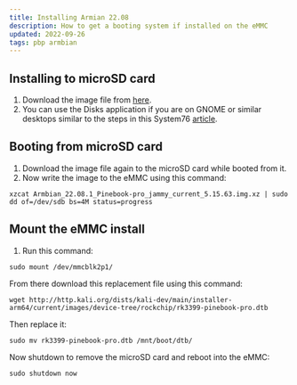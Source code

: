 ```yaml
---
title: Installing Armian 22.08
description: How to get a booting system if installed on the eMMC
updated: 2022-09-26
tags: pbp armbian
---
```


## Installing to microSD card

1. Download the image file from [here](https://www.armbian.com/pinebook-pro/).
2. You can use the Disks application if you are on GNOME or similar desktops similar to the steps in this System76 [article](https://support.system76.com/articles/live-disk#making-the-bootable-drive).

## Booting from microSD card

1. Download the image file again to the microSD card while booted from it.
2. Now write the image to the eMMC using this command:

```
xzcat Armbian_22.08.1_Pinebook-pro_jammy_current_5.15.63.img.xz | sudo dd of=/dev/sdb bs=4M status=progress
```

## Mount the eMMC install

1. Run this command:

```
sudo mount /dev/mmcblk2p1/
```

From there download this replacement file using this command:

```
wget http://http.kali.org/dists/kali-dev/main/installer-arm64/current/images/device-tree/rockchip/rk3399-pinebook-pro.dtb
```

Then replace it:

```
sudo mv rk3399-pinebook-pro.dtb /mnt/boot/dtb/
```

Now shutdown to remove the microSD card and reboot into the eMMC:

```
sudo shutdown now
```
